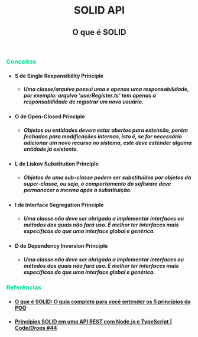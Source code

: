 <h1 align='center'>SOLID API</h1>

<h2 align='center'>O que é SOLID</h2>

<br/>

### <p style='color: #0d9; font-weight: bold;'>Conceitos</p>

- #### <p><strong>S</strong> de Single Responsibility Principle</p>
  - #####   Uma classe/arquivo possui uma e apenas uma responsabilidade, por exemplo: arquivo 'userRegister.ts' tem apenas a responsabilidade de registrar um novo usuário.

- #### <p><strong>O</strong> de Open-Closed Principle</p>
  - #####   Objetos ou entidades devem estar abertos para extensão, porém fechados para modificações internas, isto é, se for necessário adicionar um novo recurso no sistema, este deve estender alguma entidade já existente.

- #### <p><strong>L</strong> de Liskov Substitution Principle</p>
  - #####   Objetos de uma sub-classe podem ser substituídos por objetos da super-classe, ou seja, o comportamento do software deve permanecer o mesmo após a substituição.


- #### <p><strong>I</strong> de Interface Segregation Principle</p>
  - #####   Uma classe não deve ser obrigada a implementar interfaces ou métodos dos quais não fará uso. É melhor ter interfaces mais especificas do que uma interface global e genérica.

- #### <p><strong>D</strong> de Dependency Inversion Principle</p>
  - #####   Uma classe não deve ser obrigada a implementar interfaces ou métodos dos quais não fará uso. É melhor ter interfaces mais especificas do que uma interface global e genérica.

### <p style='color: #0d9; font-weight: bold;'>Referências</p>

- #### [O que é SOLID: O guia completo para você entender os 5 princípios da POO](https://medium.com/desenvolvendo-com-paixao/o-que-%C3%A9-solid-o-guia-completo-para-voc%C3%AA-entender-os-5-princ%C3%ADpios-da-poo-2b937b3fc530) 

- #### [Princípios SOLID em uma API REST com Node.js e TypeScript | Code/Drops #44](https://youtu.be/vAV4Vy4jfkc) 